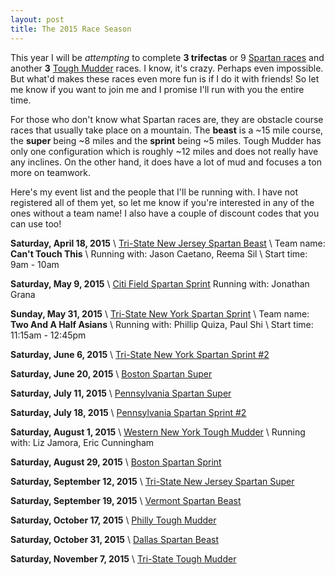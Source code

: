 ```yaml
---
layout: post
title: The 2015 Race Season
---
```


This year I will be *attempting* to complete **3 trifectas** or 9 [Spartan races](http://spartan.com) and another **3** [Tough Mudder](http://toughmudder.com) races. I know, it's crazy. Perhaps even impossible. But what'd makes these races even more fun is if I do it with friends! So let me know if you want to join me and I promise I'll run with you the entire time.

For those who don't know what Spartan races are, they are obstacle course races that usually take place on a mountain. The **beast** is a ~15 mile course, the **super** being ~8 miles and the **sprint** being ~5 miles. Tough Mudder has only one configuration which is roughly ~12 miles and does not really have any inclines. On the other hand, it does have a lot of mud and focuses a ton more on teamwork.

Here's my event list and the people that I'll be running with. I have not registered all of them yet, so let me know if you're interested in any of the ones without a team name! I also have a couple of discount codes that you can use too!

**Saturday, April 18, 2015** \\
[Tri-State New Jersey Spartan Beast](http://www.spartan.com/events/?event_id=494/tri-state-new-jersey-beast) \\
Team name: **Can't Touch This** \\
Running with: Jason Caetano, Reema Sil \\
Start time: 9am - 10am

**Saturday, May 9, 2015** \\
[Citi Field Spartan Sprint](http://www.spartan.com/events/?event_id=420/citi-field-sprint-%28stadium%29)
Running with: Jonathan Grana

**Sunday, May 31, 2015** \\
[Tri-State New York Spartan Sprint](http://www.spartan.com/events/?event_id=423/tri-state-new-york-sprint) \\
Team name: **Two And A Half Asians** \\
Running with: Phillip Quiza, Paul Shi \\
Start time: 11:15am - 12:45pm

**Saturday, June 6, 2015** \\
[Tri-State New York Spartan Sprint #2](http://www.spartan.com/events/?event_id=424/tri-state-new-york-sprint-#2)

**Saturday, June 20, 2015** \\
[Boston Spartan Super](http://www.spartan.com/events/?event_id=504/boston-super)

**Saturday, July 11, 2015** \\
[Pennsylvania Spartan Super](http://www.spartan.com/events/?event_id=472/pennsylvania-super)

**Saturday, July 18, 2015** \\
[Pennsylvania Spartan Sprint #2](http://www.spartan.com/events/?event_id=474/pennsylvania-sprint-#2)

**Saturday, August 1, 2015** \\
[Western New York Tough Mudder](https://toughmudder.com/events/2015-western-new-york) \\
Running with: Liz Jamora, Eric Cunningham

**Saturday, August 29, 2015** \\
[Boston Spartan Sprint](http://www.spartan.com/events/?event_id=505/boston-sprint)

**Saturday, September 12, 2015** \\
[Tri-State New Jersey Spartan Super](http://www.spartan.com/events/?event_id=568/tri-state-new-jersey-super)

**Saturday, September 19, 2015** \\
[Vermont Spartan Beast](http://www.spartan.com/events/?event_id=572/vermont-beast)

**Saturday, October 17, 2015** \\
[Philly Tough Mudder](https://toughmudder.com/events/2015-philly)

**Saturday, October 31, 2015** \\
[Dallas Spartan Beast](http://www.spartan.com/events/?event_id=517/dallas-beast)

**Saturday, November 7, 2015** \\
[Tri-State Tough Mudder](https://toughmudder.com/events/2015-tri-state)
